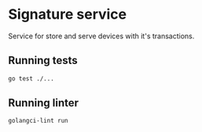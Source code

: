 # Signature service

Service for store and serve devices with it's transactions.

## Running tests

```sh
go test ./...
```

## Running linter

```sh
golangci-lint run
```
